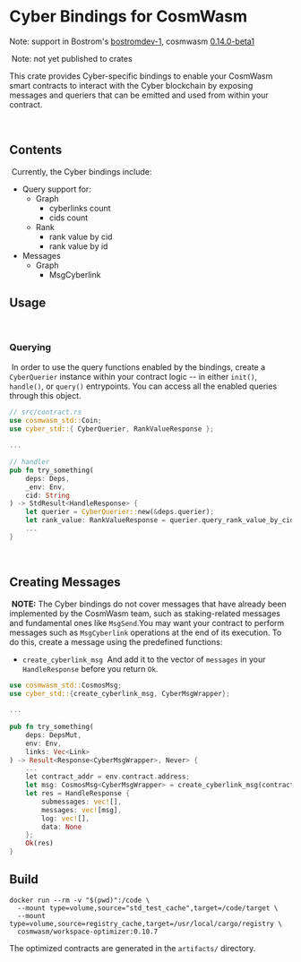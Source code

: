 # Cyber Bindings for CosmWasm

Note: support in Bostrom's [bostromdev-1](https://github.com/cybercongress/go-cyber), cosmwasm [0.14.0-beta1](https://github.com/CosmWasm/cosmwasm/releases/tag/v0.14.0-beta1%2Bcontracts1) 

​
Note: not yet published to crates


This crate provides Cyber-specific bindings to enable your CosmWasm smart contracts to interact with the Cyber blockchain by exposing messages and queriers that can be emitted and used from within your contract.

​
## Contents
​
Currently, the Cyber bindings include:
​
- Query support for:
  - Graph
    - cyberlinks count
    - cids count
  - Rank
    - rank value by cid
    - rank value by id
- Messages
  - Graph 
    - MsgCyberlink
​
## Usage
​
### Querying
​
In order to use the query functions enabled by the bindings, create a `CyberQuerier` instance within your contract logic -- in either `init()`, `handle()`, or `query()` entrypoints. You can access all the enabled queries through this object.
​
```rust
// src/contract.rs
use cosmwasm_std::Coin;
use cyber_std::{ CyberQuerier, RankValueResponse };
​
...
​
// handler
pub fn try_something(
    deps: Deps,
    _env: Env,
    cid: String
) -> StdResult<HandleResponse> {
    let querier = CyberQuerier::new(&deps.querier);
    let rank_value: RankValueResponse = querier.query_rank_value_by_cid(cid)?;
    ...
}
```
​
## Creating Messages
​
**NOTE:** The Cyber bindings do not cover messages that have already been implemented by the CosmWasm team, such as staking-related messages and fundamental ones like `MsgSend`.
​
You may want your contract to perform messages such as `MsgCyberlink` operations at the end of its execution. To do this, create a message using the predefined functions:
​
- `create_cyberlink_msg`
​
And add it to the vector of `messages` in your `HandleResponse` before you return `Ok`.
​
```rust
use cosmwasm_std::CosmosMsg;
use cyber_std::{create_cyberlink_msg, CyberMsgWrapper};
​
...
​
pub fn try_something(
    deps: DepsMut,
    env: Env,
    links: Vec<Link>
) -> Result<Response<CyberMsgWrapper>, Never> {
    ...
    ​let contract_addr = env.contract.address;
    let msg: CosmosMsg<CyberMsgWrapper> = create_cyberlink_msg(contract_addr, links);
    let res = HandleResponse {
        submessages: vec![],
        messages: vec![msg],
        log: vec![],
        data: None
    };
    Ok(res)
}
```

## Build

```
docker run --rm -v "$(pwd)":/code \
  --mount type=volume,source="std_test_cache",target=/code/target \
  --mount type=volume,source=registry_cache,target=/usr/local/cargo/registry \
  cosmwasm/workspace-optimizer:0.10.7
```

The optimized contracts are generated in the `artifacts/` directory.